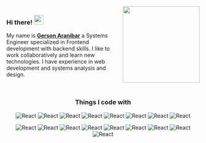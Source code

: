 <img align='right' src='https://user-images.githubusercontent.com/5713670/87202985-820dcb80-c2b6-11ea-9f56-7ec461c497c3.gif' width='200'>

<h3> Hi there! <a><img src="https://media.giphy.com/media/hvRJCLFzcasrR4ia7z/giphy.gif" width="25px"></a> </h3>

My name is [**Gerson Aranibar**](https://aranibar28.github.io/) a Systems Engineer specialized in Frontend development with backend skills. I like to work collaboratively and learn new technologies. I have experience in web development and systems analysis and design.

<br/>

<h3 align="center">Things I code with</h3>

<p align="center">
  <img alt="React" src="https://img.shields.io/badge/-HTML5-orange" />
  <img alt="React" src="https://img.shields.io/badge/-CCS3-blue" />
  <img alt="React" src="https://img.shields.io/badge/-JavaScript-yellow" />
  <img alt="React" src="https://img.shields.io/badge/-SASS-violet" />
  <img alt="React" src="https://img.shields.io/badge/-Bootstrap-8B0BFD" />
  <img alt="React" src="https://img.shields.io/badge/-Tailwind-18B6B5" />
  <img alt="React" src="https://img.shields.io/badge/-React_Js-45b8d8" />
  <img alt="React" src="https://img.shields.io/badge/-Redux-blue" />
</p>

<p align="center">
  <img alt="React" src="https://img.shields.io/badge/-Python-366E9F" />
  <img alt="React" src="https://img.shields.io/badge/-PHP-848EBB" />
  <img alt="React" src="https://img.shields.io/badge/-Django-012B19" />
  <img alt="React" src="https://img.shields.io/badge/-Flask-003E55" />
  <img alt="React" src="https://img.shields.io/badge/-MySQL-E48F01" />
  <img alt="React" src="https://img.shields.io/badge/-MongoDB-80C464" />
  <img alt="React" src="https://img.shields.io/badge/-Firebase-FECB2A" />
  <img alt="React" src="https://img.shields.io/badge/-Heroku-5B1EB3" />
  <img alt="React" src="https://img.shields.io/badge/-Node_Js-43853d" />
</p>

